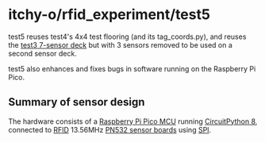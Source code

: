 # itchy-o/rfid_experiment/test5

test5 reuses test4's 4x4 test flooring (and its tag_coords.py),
and reuses the [test3 7-sensor deck](../test3/README.md)
but with 3 sensors removed to be used on a second sensor deck.

test5 also enhances and fixes bugs in software running on the Raspberry Pi Pico.


## Summary of sensor design
The hardware consists of a
[Raspberry Pi Pico MCU](https://www.raspberrypi.com/products/raspberry-pi-pico/)
running
[CircuitPython 8](https://circuitpython.org/),
connected to
[RFID](https://en.wikipedia.org/wiki/Radio-frequency_identification)
13.56MHz
[PN532 sensor boards](https://www.ebay.com/sch/i.html?_nkw=pn532)
using
[SPI](https://en.wikipedia.org/wiki/Serial_Peripheral_Interface).
